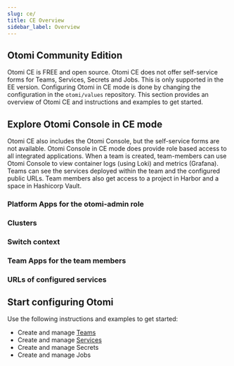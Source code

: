 ```yaml
---
slug: ce/
title: CE Overview
sidebar_label: Overview
---
```


## Otomi Community Edition

Otomi CE is FREE and open source. Otomi CE does not offer self-service forms for Teams, Services, Secrets and Jobs. This is only supported in the EE version. Configuring Otomi in CE mode is done by changing the configuration in the `otomi/values` repository. This section provides an overview of Otomi CE and instructions and examples to get started.

## Explore Otomi Console in CE mode

Otomi CE also includes the Otomi Console, but the self-service forms are not available. Otomi Console in CE mode does provide role based access to all integrated applications. When a team is created, team-members can use Otomi Console to view container logs (using Loki) and metrics (Grafana). Teams can see the services deployed within the team and the configured public URLs. Team members also get access to a project in Harbor and a space in Hashicorp Vault.

### Platform Apps for the otomi-admin role

### Clusters

### Switch context

### Team Apps for the team members

### URLs of configured services

## Start configuring Otomi

Use the following instructions and examples to get started:

- Create and manage [Teams](teams)
- Create and manage [Services](services)
- Create and manage Secrets
- Create and manage Jobs
